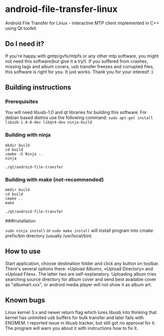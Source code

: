 # android-file-transfer-linux
Android File Transfer for Linux - interactive MTP client implemented in C++ using Qt toolkit

## Do I need it?
If you're happy with gmtp/gvfs/mtpfs or any other mtp software, you might not need this software(but give it a try!). If you suffered from crashes, missing tags and album covers, usb transfer freezes and corrupted files, this software is right for you. It just works. Thank you for your interest! :)

## Building instructions
### Prerequisites
You will need libusb-1.0 and qt libraries for building this software.
For debian based distros use the following command: `sudo apt-get install libusb-1.0-0-dev libqt4-dev ninja-build`

### Building with ninja
```
mkdir build
cd build
cmake -G Ninja ..
ninja

./qt/android-file-transfer
```

### Building with make (not-recommended)
```
mkdir build
cd build
cmake ..
make

./qt/android-file-transfer
```

###Installation

`sudo ninja install` or `sudo make install` will install program into cmake prefix/bin directory (usually /usr/local/bin)


## How to use

Start application, choose destination folder and click any button on toolbar. There's several options there: «Upload Album», «Upload Directory» and «Upload Files». The latter two are self-explanatory. Uploading album tries searching source directory for album cover and send best available cover as "albumart.xxx", or android media player will not show it as album art.

## Known bugs

Linux kernel 3.x and newer return flag which lures libusb into thinking that kernel has unlimited usb buffers for bulk transfer and later fails with ENOMEM. I reported issue in libusb tracker, but still got no approval for it. The program will warn you about it with instructions how to fix it.
